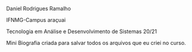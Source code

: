 Daniel Rodrigues Ramalho 

IFNMG-Campus araçuai

Tecnologia em Análise e Desenvolvimento de Sistemas 20/21

Mini Biografia criada para salvar todos os arquivos que eu criei no curso.
